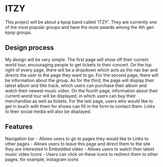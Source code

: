 # ITZY 

This project will be about a kpop band called 'ITZY'. They are currently one of the most popular groups and have the most awards among the 4th gen kpop groups. 

## Design process

My design will be very simple. The first page will show off their current world tour, encouraging people to get tickets to their concert. On the top right of every page, there will be a dropdown which acts as the nav bar and directs the user to the page they want to go. For the second page, there will be information about the group. As for the third, the page will display their latest album and title track, which users can purchase their album and watch their newest music video. On the fourth page, information about their current world tour will be displayed, in which users can buy their merchandise as well as tickets. For the last page, users who would like to get in touch with them for shows can fill in the form to contact them. Links to their social media will also be displayed.

## Features
Navigation bar - Allows users to go to pages they would like to
Links to other pages - Allows users to leave this page and direct them to the site they are interested in
Embedded video - Allows users to watch their latest music video
Icons - Users can click on these icons to redirect them to other pages, for example, instagram icons
